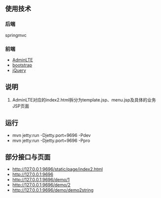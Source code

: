 ## 使用技术
### 后端
springmvc

### 前端
- [AdminLTE](https://www.awesomes.cn/repo/almasaeed2010/adminlte)
- [bootstrap](http://www.bootcss.com/)
- [jQuery](http://jquery.com/)


## 说明
1. AdminLTE对应的index2.html拆分为template.jsp、menu.jsp及具体的业务JSP页面


## 运行
- mvn jetty:run -Djetty.port=9696 -Pdev
- mvn jetty:run -Djetty.port=9696 -Ppro


## 部分接口与页面
- http://127.0.0.1:9696/static/page/index2.html
- http://127.0.0.1:9696
- http://127.0.0.1:9696/demo/1
- http://127.0.0.1:9696/demo/2
- http://127.0.0.1:9696/demo/demo2string